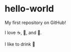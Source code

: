 # hello-world
My first repository on GitHub!

I love :coffee:, :pizza:, and :dancer:.

I like to drink :tea:
